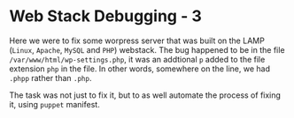 # Web Stack Debugging - 3
Here we were to fix some worpress server that was built on the LAMP (`Linux`, `Apache`, `MySQL` and `PHP`) webstack.
The bug happened to be in the file `/var/www/html/wp-settings.php`, it was an addtional `p` added to the file extension `php` in the file. In other words, somewhere on the line, we had `.phpp` rather than `.php`.

The task was not just to fix it, but to as well automate the process of fixing it, using `puppet` manifest.
